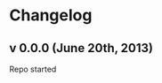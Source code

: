 Changelog
=====================================

v 0.0.0 (June 20th, 2013)
-------------------------------------
Repo started
